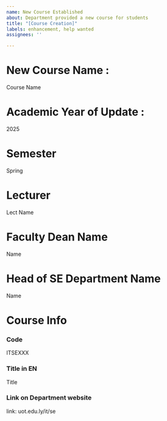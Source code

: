 ```yaml
---
name: New Course Established
about: Department provided a new course for students
title: "[Course Creation]"
labels: enhancement, help wanted
assignees: ''

---
```


# New Course Name : 
Course Name

# Academic Year of Update :
2025

# Semester
Spring

# Lecturer
Lect Name

# Faculty Dean Name
Name

# Head of SE Department Name
Name

# Course Info
### Code
ITSEXXX

### Title in EN
Title

### Link on Department website
link: uot.edu.ly/it/se
